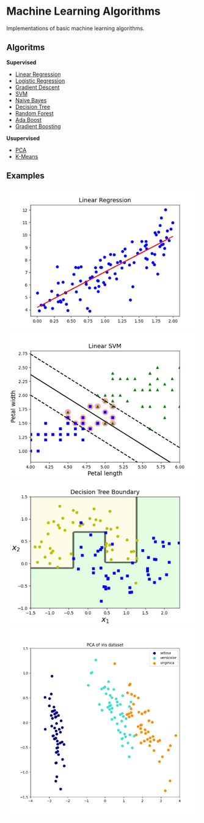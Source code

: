 # **Machine Learning Algorithms**
Implementations of basic machine learning algorithms.
## **Algoritms**
**Supervised**
* [Linear Regression](ml_algorithms/supervised/linear.py)
* [Logistic Regression](ml_algorithms/supervised/linear.py)
* [Gradient Descent](ml_algorithms/supervised/linear.py)
* [SVM](ml_algorithms/supervised/svm.py)
* [Naive Bayes](ml_algorithms/supervised/naive_bayes.py)
* [Decision Tree](ml_algorithms/supervised/tree.py)
* [Random Forest](ml_algorithms/supervised/ensemble.py)
* [Ada Boost](ml_algorithms/supervised/boosting.py)
* [Gradient Boosting](ml_algorithms/supervised/boosting.py)

**Usupervised**
* [PCA](ml_algorithms/unsupervised/pca.py)
* [K-Means](ml_algorithms/unsupervised/kmeans.py)

## **Examples**
![image](examples/figures/linear_regression_plot.png)
![image](examples/figures/linear_svm_boundary.png)
![image](examples/figures/decision_tree_boundary.png)
![image](examples/figures/pca_proj.png)
